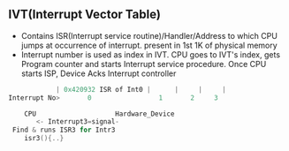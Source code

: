 ## IVT(Interrupt Vector Table)
- Contains ISR(Interrupt service routine)/Handler/Address to which CPU jumps at occurrence of interrupt. present in 1st 1K of physical memory
- Interrupt number is used as index in IVT.  CPU goes to IVT's index, gets Program counter and starts Interrupt service procedure. Once CPU starts ISP, Device Acks Interrupt controller
```c
            | 0x420932 ISR of Int0 |      |     |     |
Interrupt No>       0                 1       2     3

    CPU                    Hardware_Device
       <- Interrupt3=signal-
 Find & runs ISR3 for Intr3
    isr3(){..}
```
